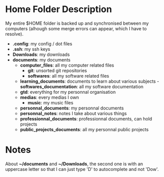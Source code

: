 # Home Folder Description

My entire $HOME folder is backed up and synchronised between my computers (alhough some merge errors can appear, which I have to resolve).

  - **.config**: my config / dot files
  - **.ssh**: my ssh keys
  - **Downloads**: my downloads
  - **documents**: my documents
    - **computer_files**: all my computer related files
      - **git**: unsorted git repositories
      - **softwares**: all my software related files
    - **learning_documents**: documents to learn about various subjects
        -**softwares_documentation**: all my software documentation
    - **gtd**: everything for my personnal organisation
    - **medias**: every medias I own
      - **music**: my music files
    - **personnal_documents**: my personnal documents
    - **personnal_notes**: notes I take about various things
    - **professionnal_documents**: professionnal documents, can hold projects
    - **public_projects_documents**: all my personnal public projects


# Notes
About **~/documents** and **~/Downloads**, the second one is with an uppercase letter so that I can just type 'D' to autocomplete and not 'Dow'.
